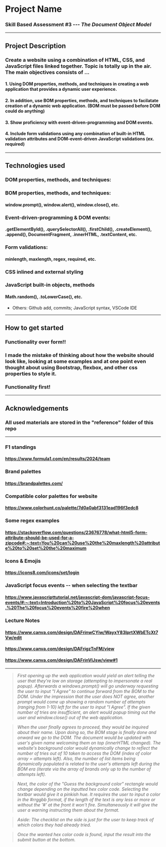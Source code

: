 # Project Name
### Skill Based Assessment #3 --- <em> The Document Object Model </em>
- - - - 

## Project Description
### Create a website using a combination of HTML, CSS, and JavaScript files linked together. Topic is totally up in the air. The main objectives consists of ...

#### 1. Using DOM properties, methods, and techniques in creating a web application that provides a dynamic user experience. 
#### 2. In addition, use BOM properties, methods, and techniques to facilatate creation of a dynamic web application. (BOM must be passed before DOM could do anything)
#### 3. Show proficiency with event-driven-programming and DOM events.
#### 4. Include form validations using any combination of built-in HTML validation attributes and DOM-event-driven JavaScript validations (ex. required)
- - - -

## Technologies used
### DOM properties, methods, and techniques:
#### 

### BOM properties, methods, and techniques:
#### window.prompt(), window.alert(), window.close(), etc.

### Event-driven-programming & DOM events:
#### .getElementById(), .querySelectorAll(), .firstChild(), .createElement(), .append(), DocumentFragment, .innerHTML, .textContent, etc.

### Form validations:
#### minlength, maxlength, regex, required, etc.

### CSS inlined and external styling
### JavaScript built-in objects, methods
#### Math.random(), .toLowerCase(), etc.

* Others: Github add, commits; JavaScript syntax, VSCode IDE

- - - -

## How to get started
### Functionality over form!!
### I made the mistake of thinking about how the website should look like, looking at some examples and at one point even thought about using Bootstrap, flexbox, and other css properties to style it. 
### Functionality first!

- - - - 

## Acknowledgements
### All used materials are stored in the "reference" folder of this repo

- - - -
### F1 standings
#### https://www.formula1.com/en/results/2024/team

### Brand palettes
#### https://brandpalettes.com/ 

### Compatible color palettes for website
#### https://www.colorhunt.co/palette/7d0a0abf3131ead196f3edc8

### Some regex examples
#### https://stackoverflow.com/questions/23676778/what-html5-form-attribute-should-be-used-for-a-zipcode#:~:text=You%20can%20use%20the%20maxlength%20attribute%20to%20set%20the%20maximum

### Icons & Emojis
#### https://icons8.com/icons/set/login

### JavaScript focus events -- when selecting the textbar
#### https://www.javascripttutorial.net/javascript-dom/javascript-focus-events/#:~:text=Introduction%20to%20JavaScript%20focus%20events.%20The%20focus%20events%20fire%20when

### Lecture Notes
#### https://www.canva.com/design/DAFrinwCYiw/WayxY83lprtXWbETcXt7Vw/edit
#### https://www.canva.com/design/DAFrigzTnFM/view
#### https://www.canva.com/design/DAFrinVIJsw/view#1

- - - -
> <em> First opening up the web application would yield an alert telling the user that they're low on storage (attempting to impersonate a real popup). Afterwards a windows.prompt() will go underway requesting the user to input "I Agree" to continue forward from the BOM to the DOM. Under the impression that the user does NOT agree, another prompt would come up showing a random number of attempts (ranging from 1-10) left for the user to input "I Agree". If the given number of tries are insufficient, an alert would popup timing out the user and window.close() out of the web application. 

> When the user finally agrees to proceed, they would be inquired about their name. Upon doing so, the BOM stage is finally done and onward we go to the DOM. The document would be updated with user's given name welcoming them on top (innerHTML changed). The website's background color would dynamically change to reflect the number of tries out of 10 taken to access the DOM (index of color array = attempts left). Also, the number of list items being dynamically populated is related to the user's attempts left during the BOM era (iterate via the array of brands only up to the number of attempts left). 

> Next, the color of the "Guess the background color" rectangle would change depending on the inputted hex color code. Selecting the textbar would give it a pinkish hue. It requires the user to input a color in the #rrggbb format, if the length of the text is any less or more or without the '#' at the front it won't fire. Simultaneously it will give the user a warning instructing them about the format. 

> Aside: The checklist on the side is just for the user to keep track of which colors they had already tried.

> Once the wanted hex color code is found, input the result into the submit button at the bottom. </em>
